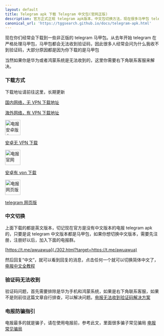 ```yaml
---
layout: default
title: Telegram apk 下载 Telegram 中文包(官网正版)
description: 官方正式正规 telegram apk版本，中文包切换方法，现在很多马甲包 telegram 的 apk 但是马甲包都会限制其验证码，因此必须要正版的 apk
canonical_url: 'https://tggsearch.github.io/docs/telegram-apk.html'
---
```


现在你们经常会下载到一些非正版的 telegram 马甲包。从去年开始 telegram 在严格处理马甲包，马甲包都会无法收到验证码，因此很多人经常会问为什么我收不到验证码，大部分原因都是因为你下载的是马甲包

当然如果你是华为或者鸿蒙系统是无法收到的，这里你需要右下角联系客服来解决。

### 下载方式
下载地址请前往这里，长期更新

[国内网络，无 VPN 下载地址](./302.html?target=https://www.mediafire.com/file/bxyoyflc57fmz3i/Telegram+(1).apk/file)

[海外网络，有 VPN 下载地址](./302.html?target=https://telegram.org/dl/android/apk)

<div class='icon-block-body-three'>
  <div class='icon-block-item'>
    <a href="https://www.mediafire.com/file/bxyoyflc57fmz3i/Telegram+(1).apk/file" target="_blank" rel="noopener noreferrer">
        <img src="https://cdn.jsdelivr.net/gh/tggsearch/tggSearch.github.io/assets/img/telegram.png" alt="电报安卓版本" height=50px>
        <p>安卓无 VPN 下载</p>
    </a>
  </div>
   <div class='icon-block-item'>
    <a href="https://telegram.org" target="_blank" rel="noopener noreferrer">
        <img src="https://cdn.jsdelivr.net/gh/tggsearch/tggSearch.github.io/assets/img/telegram.png" alt="电报官网" height=50px>
        <p>安卓有 vpn 下载</p>
    </a>
  </div>
    <div class='icon-block-item'>
    <a href="https://web.telegram.org" target="_blank">
        <img src="https://cdn.jsdelivr.net/gh/tggsearch/tggSearch.github.io/assets/img/telegram.png" alt="电报网页版" height=50px>
        <p>telegram 网页版</p>
    </a>
  </div>
</div>

### 中文切换
上面下载的都是英文版本，切记现在官方是没有中文版本的电报 telegram apk的，只要是说 telegram 中文版本都是马甲包，如果你想切换中文版本，需要先注册，注册好以后，加入下面的电报群。

[https://t.me/awuawua](./302.html?target=https://t.me/awuawua)

然后回复“中文”，就可以看到回复的消息，点击任何一个就可以切换简体中文了，[电报中文全教程](./telegram-cn.html) 

### 验证码无法收到
验证码问题，首先需要排除是华为手机和鸿蒙系统，如果是右下角联系客服，如果不是则前往这篇文章自行排查，可以解决问题。[电报无法收到验证码解决方案](./telegram-no-sms-code.html)

### 电报防骗指引
电报最多的就是骗子，请在使用电报前，参考此文，里面很多骗子常见骗局 [电报常见骗局](./telegram-scam.html)